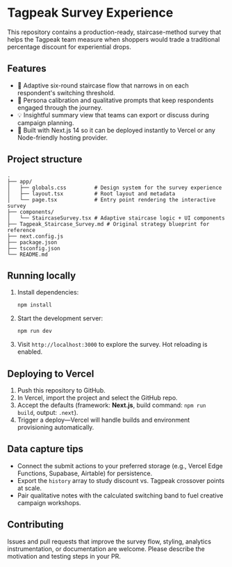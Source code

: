 # Tagpeak Survey Experience

This repository contains a production-ready, staircase-method survey that helps the Tagpeak team measure when shoppers would trade a traditional percentage discount for experiential drops.

## Features

- 🎯 Adaptive six-round staircase flow that narrows in on each respondent's switching threshold.
- 🧠 Persona calibration and qualitative prompts that keep respondents engaged through the journey.
- 💡 Insightful summary view that teams can export or discuss during campaign planning.
- 🚀 Built with Next.js 14 so it can be deployed instantly to Vercel or any Node-friendly hosting provider.

## Project structure

```text
.
├── app/
│   ├── globals.css         # Design system for the survey experience
│   ├── layout.tsx          # Root layout and metadata
│   └── page.tsx            # Entry point rendering the interactive survey
├── components/
│   └── StaircaseSurvey.tsx # Adaptive staircase logic + UI components
├── Tagpeak_Staircase_Survey.md # Original strategy blueprint for reference
├── next.config.js
├── package.json
├── tsconfig.json
└── README.md
```

## Running locally

1. Install dependencies:

   ```bash
   npm install
   ```

2. Start the development server:

   ```bash
   npm run dev
   ```

3. Visit `http://localhost:3000` to explore the survey. Hot reloading is enabled.

## Deploying to Vercel

1. Push this repository to GitHub.
2. In Vercel, import the project and select the GitHub repo.
3. Accept the defaults (framework: **Next.js**, build command: `npm run build`, output: `.next`).
4. Trigger a deploy—Vercel will handle builds and environment provisioning automatically.

## Data capture tips

- Connect the submit actions to your preferred storage (e.g., Vercel Edge Functions, Supabase, Airtable) for persistence.
- Export the `history` array to study discount vs. Tagpeak crossover points at scale.
- Pair qualitative notes with the calculated switching band to fuel creative campaign workshops.

## Contributing

Issues and pull requests that improve the survey flow, styling, analytics instrumentation, or documentation are welcome. Please describe the motivation and testing steps in your PR.
